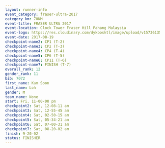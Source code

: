 ```yaml
---
layout: runner-info 
event_category: fraser-ultra-2017 
category_km: 70KM 
event-title: FRASER ULTRA 2017 
event-location: Clock Tower Fraser Hill Pahang Malaysia 
event-logo: https://res.cloudinary.com/dykbosktl/image/upload/v1573613535/Logo/logo_mfst7w.jpg 
event-date: 2017-08-19 
checkpoint-name2: CP1 (T-2) 
checkpoint-name3: CP2 (T-3) 
checkpoint-name4: CP4 (T-4) 
checkpoint-name5: CP6 (T-5) 
checkpoint-name6: CP11 (T-6) 
checkpoint-name7: FINISH (T-7) 
overall_rank: 12
gender_rank: 11
bib: 7072
first_name: Kam Soon
last_name: Loh
gender: M
team_name: None
start: Fri, 11-00-00 pm
checkpoint2: Sat, 12-08-11 am
checkpoint3: Sat, 12-55-45 am
checkpoint4: Sat, 02-50-15 am
checkpoint5: Sat, 05-34-21 am
checkpoint6: Sat, 07-00-31 am
checkpoint7: Sat, 08-20-02 am
finish: 9-20-02
status: FINISHER
---
```

